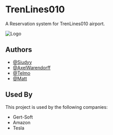 
# TrenLines010

A Reservation system for TrenLines010 airport.


![Logo](https://drive.google.com/file/d/1d3IdsWsO7-uhCdlblDNI8a4E0xWLO-ZX/view?usp=drive_link)


## Authors

- [@Siudyy](https://github.com/Siudyy)
- [@AxelWarendorff](https://github.com/AxelWarendorff)
- [@Telmo](https://github.com/Telmo-Claro)
- [@Matt](https://github.com/oomatt)


## Used By

This project is used by the following companies:

- Gert-Soft
- Amazon
- Tesla

